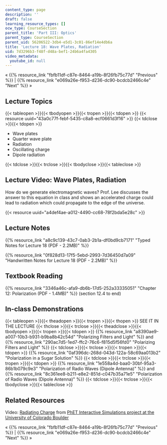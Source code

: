 ```yaml
---
content_type: page
description: ''
draft: false
learning_resource_types: []
ocw_type: CourseSection
parent_title: 'Part III: Optics'
parent_type: CourseSection
parent_uid: 56206522-3db4-e5d1-3c01-86ef14e4db6a
title: 'Lecture 18: Wave Plates, Radiation'
uid: 7d3296b3-f48f-d48a-bef1-24b6a4fa4305
video_metadata:
  youtube_id: null
---
```

« {{% resource_link "fbfb11df-c87e-8464-a19b-8f26fb75c77d" "Previous" %}} | {{% resource_link "e069a26e-f953-d236-dc90-bcdcb2466c4e" "Next" %}} »

## Lecture Topics

{{< tableopen >}}{{< tbodyopen >}}{{< tropen >}}{{< tdopen >}}
{{< resource uuid="43a0c77f-febf-5435-c8a8-ecf0661d3f16" >}}
{{< tdclose >}}{{< tdopen >}}

- Wave plates
- Quarter wave plate
- Radiation
- Oscillating charge
- Dipole radiation

{{< tdclose >}}{{< trclose >}}{{< tbodyclose >}}{{< tableclose >}}

## Lecture Video: Wave Plates, Radiation

How do we generate electromagnetic waves? Prof. Lee discusses the answer to this equation in class and shows an accelerated charge could lead to radiation which could propagate to the edge of the universe.

{{< resource uuid="a4def4ae-a012-4490-cc68-78f2bda5e28c" >}}

## Lecture Notes

{{% resource_link "a8c9c139-43c7-0ab3-2b1a-df0bd9cb7171" "Typed Notes for Lecture 18 (PDF - 2.2MB)" %}}

{{% resource_link "0f828d13-17f5-5ebd-2993-7d36450d7a09" "Handwritten Notes for Lecture 18 (PDF - 2.2MB)" %}}

## Textbook Reading

{{% resource_link "3346a46c-afa9-db6b-17d5-252a33335051" "Chapter 12: Polarization (PDF - 1.4MB)" %}} (section 12.4 to end) 

## In-class Demonstrations

{{< tableopen >}}{{< theadopen >}}{{< tropen >}}{{< thopen >}}
SEE IT IN THE LECTURE
{{< thclose >}}{{< trclose >}}{{< theadclose >}}{{< tbodyopen >}}{{< tropen >}}{{< tdopen >}}
{{% resource_link "a8390ae9-a007-10b3-b931-b9ba8b42c54d" "Polarizing Filters and Light" %}} and {{% resource_link "290ac7d5-1ed7-ffc2-76c6-f815d5f56fd0" "Polarizing Filters and Light" %}}
{{< tdclose >}}{{< trclose >}}{{< tropen >}}{{< tdopen >}}
{{% resource_link "0af396dc-268d-043d-122a-58c69aa013b2" "Polarization in a Sugar Solution" %}}
{{< tdclose >}}{{< trclose >}}{{< tropen >}}{{< tdopen >}}
{{% resource_link "1e558a4d-baa0-30bf-95a3-86b1b079c9e3" "Polarization of Radio Waves (Dipole Antenna)" %}} and {{% resource_link "8c361ee8-b211-e8e2-851d-c047b35a71e5" "Polarization of Radio Waves (Dipole Antenna)" %}}
{{< tdclose >}}{{< trclose >}}{{< tbodyclose >}}{{< tableclose >}}

## Related Resources

Video: [Radiating Charge](https://phet.colorado.edu/en/simulation/legacy/radiating-charge) from [PhET Interactive Simulations project at the University of Colorado Boulder](https://phet.colorado.edu/)

« {{% resource_link "fbfb11df-c87e-8464-a19b-8f26fb75c77d" "Previous" %}} | {{% resource_link "e069a26e-f953-d236-dc90-bcdcb2466c4e" "Next" %}} »